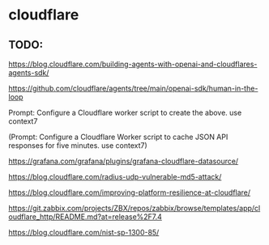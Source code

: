 # cloudflare

## TODO: 

https://blog.cloudflare.com/building-agents-with-openai-and-cloudflares-agents-sdk/

https://github.com/cloudflare/agents/tree/main/openai-sdk/human-in-the-loop

Prompt: Configure a Cloudflare worker script to create the above. use context7

(Prompt: Configure a Cloudflare Worker script to cache JSON API responses for five minutes. use context7)

https://grafana.com/grafana/plugins/grafana-cloudflare-datasource/

https://blog.cloudflare.com/radius-udp-vulnerable-md5-attack/

https://blog.cloudflare.com/improving-platform-resilience-at-cloudflare/

https://git.zabbix.com/projects/ZBX/repos/zabbix/browse/templates/app/cloudflare_http/README.md?at=release%2F7.4

https://blog.cloudflare.com/nist-sp-1300-85/
